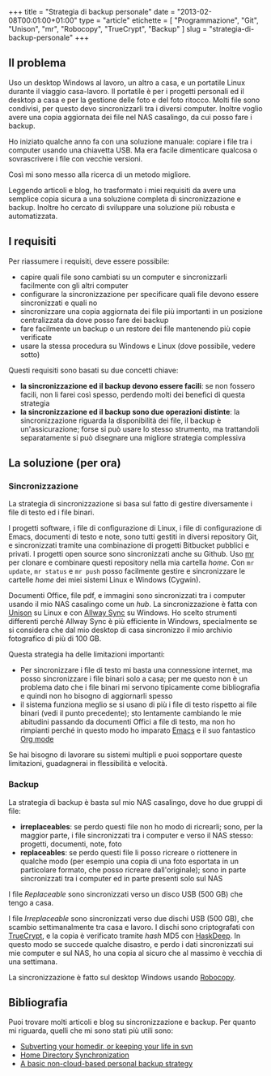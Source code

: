 +++
title      = "Strategia di backup personale"
date       = "2013-02-08T00:01:00+01:00"
type       = "article"
etichette  = [ "Programmazione", "Git", "Unison", "mr", "Robocopy", "TrueCrypt", "Backup" ]
slug       = "strategia-di-backup-personale"
+++

## Il problema
Uso un desktop Windows al lavoro, un altro a casa, e un portatile Linux durante il viaggio
casa-lavoro. Il portatile è per i progetti personali ed il desktop a casa e per la gestione
delle foto e del foto ritocco.
Molti file sono condivisi, per questo devo sincronizzarli tra i diversi computer.
Inoltre voglio avere una copia aggiornata dei file nel NAS casalingo, da cui posso fare
i backup.

<!--more-->
Ho iniziato qualche anno fa con una soluzione manuale: copiare i file tra i computer usando
una chiavetta USB. Ma era facile dimenticare qualcosa o sovrascrivere i file con vecchie
versioni.

Così mi sono messo alla ricerca di un metodo migliore.

Leggendo articoli e blog, ho trasformato i miei requisiti da avere una semplice copia sicura a
una soluzione completa di sincronizzazione e backup. Inoltre ho cercato di sviluppare
una soluzione più robusta e automatizzata.

## I requisiti
Per riassumere i requisiti, deve essere possibile:

* capire quali file sono cambiati su un computer e sincronizzarli facilmente con gli
  altri computer
* configurare la sincronizzazione per specificare quali file devono essere
  sincronizzati e quali no
* sincronizzare una copia aggiornata dei file più importanti in un posizione centralizzata
  da dove posso fare dei backup
* fare facilmente un backup o un restore dei file mantenendo più copie verificate
* usare la stessa procedura su Windows e Linux (dove possibile, vedere sotto)

Questi requisiti sono basati su due concetti chiave:

* __la sincronizzazione ed il backup devono essere facili__: se non fossero facili,
  non li farei così spesso, perdendo molti dei benefici di questa strategia
* __la sincronizzazione ed il backup sono due operazioni distinte__:
  la sincronizzazione riguarda la disponibilità dei file, il backup è un'assicurazione;
  forse si può usare lo stesso strumento, ma trattandoli separatamente si può disegnare
  una migliore strategia complessiva

## La soluzione (per ora)

### Sincronizzazione
La strategia di sincronizzazione si basa sul fatto di gestire diversamente i file di testo
ed i file binari.

I progetti software, i file di configurazione di Linux, i file di configurazione di Emacs,
documenti di testo e note, sono tutti gestiti in diversi repository Git, e sincronizzati
tramite una combinazione di progetti Bitbucket pubblici e privati. I progetti open source
sono sincronizzati anche su Github.
Uso [mr][] per clonare e combinare questi repository nella mia cartella _home_.
Con `mr update`, `mr status` e `mr push` posso facilmente gestire e sincronizzare le cartelle
_home_ dei miei sistemi Linux e Windows (Cygwin).

Documenti Office, file pdf, e immagini sono sincronizzati tra i computer usando il mio NAS
casalingo come un _hub_. La sincronizzazione è fatta con [Unison][] su Linux e con
[Allway Sync][aws] su Windows. Ho scelto strumenti differenti perché Allway Sync è più efficiente
in Windows, specialmente se si considera che dal mio desktop di casa sincronizzo il mio
archivio fotografico di più di 100 GB.

Questa strategia ha delle limitazioni importanti:

* Per sincronizzare i file di testo mi basta una connessione internet,
  ma posso sincronizzare i file binari solo a casa; per me questo non è un problema
  dato che i file binari mi servono tipicamente come bibliografia e quindi non
  ho bisogno di aggiornarli spesso
* il sistema funziona meglio se si usano di più i file di testo rispetto ai file binari
  (vedi il punto precedente); sto lentamente cambiando le mie abitudini passando da
  documenti Offici a file di testo, ma non ho rimpianti perché in questo modo ho
  imparato [Emacs][] e il suo fantastico [Org mode][orgmode]

Se hai bisogno di lavorare su sistemi multipli e puoi sopportare queste limitazioni,
guadagnerai in flessibilità e velocità.

### Backup
La strategia di backup è basta sul mio NAS casalingo, dove ho due gruppi di file:

* __irreplaceables__: se perdo questi file non ho modo di ricrearli; sono, per la
  maggior parte, i file sincronizzati tra i computer e verso il NAS stesso:
  progetti, documenti, note, foto
* __replaceables__: se perdo questi file li posso ricreare o riottenere in qualche
  modo (per esempio una copia di una foto esportata in un particolare formato,
  che posso ricreare dall'originale); sono in parte sincronizzati tra i computer
  ed in parte presenti solo sul NAS

I file _Replaceable_ sono sincronizzati verso un disco USB (500 GB) che tengo a casa.

I file _Irreplaceable_ sono sincronizzati verso due dischi USB (500 GB), che scambio
settimanalmente tra casa e lavoro. I dischi sono criptografati con [TrueCrypt][],
e la copia è verificato tramite _hash_ MD5 con [HaskDeep][].
In questo modo se succede qualche disastro, e perdo i dati sincronizzati sui mie
computer e sul NAS, ho una copia al sicuro che al massimo è vecchia di una settimana.

La sincronizzazione è fatto sul desktop Windows usando [Robocopy][].

## Bibliografia
Puoi trovare molti articoli e blog su sincronizzazione e backup.
Per quanto mi riguarda, quelli che mi sono stati più utili sono:

* [Subverting your homedir, or keeping your life in svn](http://joeyh.name/svnhome/)
* [Home Directory Synchronization](http://tratt.net/laurie/tech_articles/articles/home_directory_synchronization)
* [A basic non-cloud-based personal backup strategy](http://www.hanselman.com/blog/ABasicNoncloudbasedPersonalBackupStrategy.aspx)

[mr]: http://joeyh.name/code/mr/ "mr"
[unison]: http://www.cis.upenn.edu/~bcpierce/unison/ "Unison"
[aws]: http://allwaysync.com/ "Allway Sync"
[emacs]: http://www.gnu.org/software/emacs/ "Emacs"
[orgmode]: http://orgmode.org/ "Org mode"
[truecrypt]: http://www.truecrypt.org/ "TrueCrypt"
[haskdeep]: https://github.com/maurotrb/haskdeep "haskdeep"
[robocopy]: http://en.wikipedia.org/wiki/Robocopy "Robocopy"

